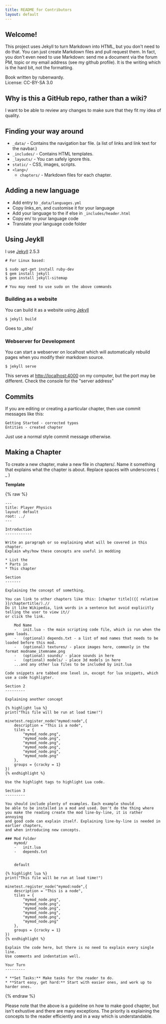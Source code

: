 ```yaml
---
title: README for Contributors
layout: default
---
```


## Welcome!

This project uses Jekyll to turn Markdown into HTML, but you don't need to
do that. You can just create Markdown files and pull request them. In fact,
you don't even need to use Markdown: send me a document via the forum PM, topic
or my email address (see my github profile).
It is the writing which is the hard bit, not the formatting.

Book written by rubenwardy.  
License: CC-BY-SA 3.0

## Why is this a GitHub repo, rather than a wiki?

I want to be able to review any changes to make sure that they
fit my idea of quality.

## Finding your way around

* `_data/` - Contains the navigation bar file.
          (a list of links and link text for the navbar.)
* `_includes/` - Contains HTML templates.
* `_layouts/` - You can safely ignore this.
* `static/` - CSS, images, scripts.
* `<lang>/`
    * `chapters/` - Markdown files for each chapter.

## Adding a new language

* Add entry to `_data/languages.yml`
* Copy links_en, and customise it for your language
* Add your language to the if else in `_includes/header.html`
* Copy en/ to your language code
* Translate your language code folder

## Using Jeykll

I use [Jekyll](http://jekyllrb.com/) 2.5.3

	# For Linux based:

	$ sudo apt-get install ruby-dev
	$ gem install jekyll
	$ gem install jekyll-sitemap

	# You may need to use sudo on the above commands

### Building as a website

You can build it as a website using [Jekyll](http://jekyllrb.com/)

	$ jekyll build

Goes to _site/

### Webserver for Development

You can start a webserver on localhost which will automatically
rebuild pages when you modify their markdown source.

	$ jekyll serve


This serves at <http://localhost:4000> on my computer, but the port
may be different. Check the console for the "server address"

## Commits

If you are editing or creating a particular chapter, then use commit messages like this:

```
Getting Started - corrected typos
Entities - created chapter
```

Just use a normal style commit message otherwise.

## Making a Chapter

To create a new chapter, make a new file in chapters/.
Name it something that explains what the chapter is about.
Replace spaces with underscores ( _ )

**Template**

{% raw %}

	---
	title: Player Physics
	layout: default
	root: ../
	---

	Introduction
	------------

	Write an paragraph or so explaining what will be covered in this chapter.
	Explain why/how these concepts are useful in modding

	* List the
	* Parts in
	* This chapter

	Section
	-------

	Explaining the concept of something.

	You can link to other chapters like this: [chapter title]({{ relative }}/chaptertitle/).//
	Do it like Wikipedia, link words in a sentence but avoid explicitly telling the user to view it//
	or click the link.

		Mod Name
		-	init.lua - the main scripting code file, which is run when the game loads.
		-	(optional) depends.txt - a list of mod names that needs to be loaded before this mod.
		-	(optional) textures/ - place images here, commonly in the format modname_itemname.png
		-	(optional) sounds/ - place sounds in here
		-	(optional) models/ - place 3d models in here
		...and any other lua files to be included by init.lua

	Code snippets are tabbed one level in, except for lua snippets, which use a code highligter.

	Section 2
	---------

	Explaining another concept

	{% highlight lua %}
	print("This file will be run at load time!")

	minetest.register_node("mymod:node",{
		description = "This is a node",
		tiles = {
			"mymod_node.png",
			"mymod_node.png",
			"mymod_node.png",
			"mymod_node.png",
			"mymod_node.png",
			"mymod_node.png"
		},
		groups = {cracky = 1}
	})
	{% endhighlight %}

	Use the highlight tags to highlight Lua code.

	Section 3
	---------

	You should include plenty of examples. Each example should
	be able to be installed in a mod and used. Don't do the thing where
	you make the reading create the mod line-by-line, it is rather annoying
	and good code can explain itself. Explaining line-by-line is needed in earlier chapters,
	and when introducing new concepts.

	### Mod Folder
		mymod/
		-	init.lua
		-	depends.txt


		default

	{% highlight lua %}
	print("This file will be run at load time!")

	minetest.register_node("mymod:node",{
		description = "This is a node",
		tiles = {
			"mymod_node.png",
			"mymod_node.png",
			"mymod_node.png",
			"mymod_node.png",
			"mymod_node.png",
			"mymod_node.png"
		},
		groups = {cracky = 1}
	})
	{% endhighlight %}

	Explain the code here, but there is no need to explain every single line.
	Use comments and indentation well.

	Your Turn
	---------

	* **Set Tasks:** Make tasks for the reader to do.
	* **Start easy, get hard:** Start with easier ones, and work up to harder ones.

{% endraw %}

Please note that the above is a guideline on how to make good chapter, but isn't
exhustive and there are many exceptions. The priority is explaining the concepts
to the reader efficiently and in a way which is understandable.
